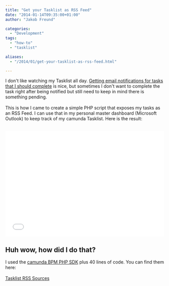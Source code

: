 ```yaml
---
title: "Get your Tasklist as RSS Feed"
date: "2014-01-14T09:35:00+01:00"
author: "Jakob Freund"

categories:
  - "Development"
tags: 
  - "how-to"
  - "tasklist"

aliases:
  - "/2014/01/get-your-tasklist-as-rss-feed.html"

---
```


I don't like watching my Tasklist all day. <a href="http://blog.camunda.org/2013/10/how-to-send-email-when-usertask-is.html">Getting email notifications for tasks that I should complete</a> is nice, but sometimes I don't want to complete the task right after being notified but still need to keep in mind there is something pending.<br />
<br />
This is how I came to create a simple PHP script that exposes my tasks as an RSS Feed.  I can use that in my personal master dashboard (Microsoft Outlook) to keep track of my camunda Tasklist. Here is the result:<br />
<br />
<iframe allowfullscreen="" frameborder="0" height="331" mozallowfullscreen="" src="//player.vimeo.com/video/84108834?title=0&amp;portrait=0" webkitallowfullscreen="" width="500"></iframe>

<h2>Huh wow, how did I do that?</h2>
I used the <a href="http://camunda.github.io/camunda-bpm-php-sdk/">camunda BPM PHP SDK</a> plus 40 lines of code. You can find them here:<br />
<br />
<a href="https://github.com/camunda/camunda-bpm-php-sdk/blob/examples/example/oop/tasklistrss/index.php">Tasklist RSS Sources</a><br />
<br />
<br />